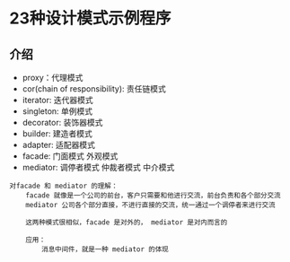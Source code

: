 # 23种设计模式示例程序

## 介绍
- proxy：代理模式
- cor(chain of responsibility): 责任链模式
- iterator: 迭代器模式
- singleton: 单例模式
- decorator: 装饰器模式
- builder: 建造者模式
- adapter: 适配器模式
- facade: 门面模式 外观模式
- mediator: 调停者模式 仲裁者模式 中介模式
```
对facade 和 mediator 的理解：
    facade 就像是一个公司的前台，客户只需要和他进行交流，前台负责和各个部分交流
    mediator 公司各个部分直接，不进行直接的交流，统一通过一个调停者来进行交流

    这两种模式很相似，facade 是对外的， mediator 是对内而言的

    应用：
        消息中间件，就是一种 mediator 的体现
```